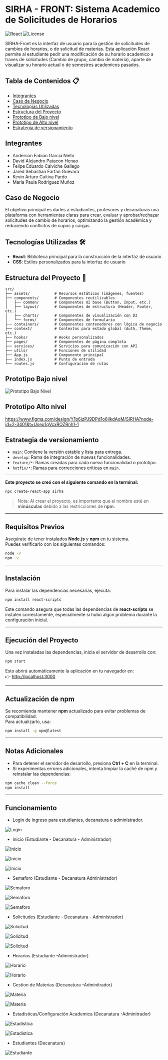 # SIRHA - FRONT: Sistema Academico de Solicitudes de Horarios

![React](https://img.shields.io/badge/React-18.2.0-blue)
![License](https://img.shields.io/badge/license-MIT-blue)

SIRHA-Front es la interfaz de usuario para la gestión de solicitudes de cambios de horarios, o de solicitud de materias. Esta aplicación React permite al estudiante pedir una modificación de su horario academico a traves de solicitudes (Cambio de grupo, cambio de materia), aparte de visualizar su horario actual o de semestres academicos pasados.

## Tabla de Contenidos 📋

- [Integrantes](#integrantes)
- [Caso de Negocio](#caso-de-negocio)
- [Tecnologías Utilizadas](#tecnologías-utilizadas-)
- [Estructura del Proyecto](#estructura-del-proyecto-)
- [Prototipo de Bajo nivel](#Prototipo-Bajo-nivel-)
- [Prototipo de Alto nivel](#Prototipo-Alto-nivel-)
- [Estrategia de versionamiento](#estrategia-de-versionamiento)


## Integrantes

- Anderson Fabian Garcia Nieto
- David Alejandro Patacon Henao 
- Felipe Eduardo Calviche Gallego
- Jared Sebastian Farfan Guevara
- Kevin Arturo Cuitiva Pardo
- Maria Paula Rodriguez Muñoz

## Caso de Negocio
El objetivo principal es darles a estudiantes, profesores y decanaturas una plataforma con herramientas claras para crear, evaluar y aprobar/rechazar solicitudes de cambio de horarios, optimizando la gestión académica y reduciendo conflictos de cupos y cargas.

## Tecnologías Utilizadas 🛠

- **React**: Biblioteca principal para la construcción de la interfaz de usuario
- **CSS**: Estilos personalizados para la interfaz de usuario


## Estructura del Proyecto 📁

```
src/
├── assets/           # Recursos estáticos (imágenes, fuentes)
├── components/       # Componentes reutilizables
│   ├── common/       # Componentes UI base (Button, Input, etc.)
│   ├── layout/       # Componentes de estructura (Header, Footer, etc.)
│   ├── charts/       # Componentes de visualización con D3
│   └── forms/        # Componentes de formulario
├── containers/       # Componentes contenedores con lógica de negocio
├── context/          # Contextos para estado global (Auth, Theme, etc.)
├── hooks/            # Hooks personalizados
├── pages/            # Componentes de página completa
├── services/         # Servicios para comunicación con API
├── utils/            # Funciones de utilidad
├── App.js            # Componente principal
├── index.js          # Punto de entrada
└── routes.js         # Configuración de rutas
```

## Prototipo Bajo nivel

![Prototipo Bajo Nivel](images/FRONT_BAJO_NIVEL.jfif)

## Prototipo Alto nivel
https://www.figma.com/design/Y1b6jzPJ9DPd1o6IlkdAoM/SIRHA?node-id=2-3401&t=Useu1qVcxROZRnh1-1

## Estrategia de versionamiento

- `main`: Contiene la versión estable y lista para entrega.
- `develop`: Rama de integración de nuevas funcionalidades.
- `feature/*`: Ramas creadas para cada nueva funcionalidad o prototipo.
- `hotfix/*`: Ramas para correcciones críticas en `main`.



---
**Este proyecto se creó con el siguiente comando en la terminal:**

```bash
npx create-react-app sirha
```

> Nota: Al crear el proyecto, es importante que el nombre esté en **minúsculas** debido a las restricciones de **npm**.

---

## Requisitos Previos

Asegúrate de tener instalados **Node.js** y **npm** en tu sistema.  
Puedes verificarlo con los siguientes comandos:

```bash
node -v
npm -v
```

---

## Instalación

Para instalar las dependencias necesarias, ejecuta:

```bash
npm install react-scripts
```

Este comando asegura que todas las dependencias de **react-scripts** se instalen correctamente, especialmente si hubo algún problema durante la configuración inicial.

---

## Ejecución del Proyecto

Una vez instaladas las dependencias, inicia el servidor de desarrollo con:

```bash
npm start
```

Esto abrirá automáticamente la aplicación en tu navegador en:  
👉 [http://localhost:3000](http://localhost:3000)

---

## Actualización de npm

Se recomienda mantener **npm** actualizado para evitar problemas de compatibilidad.  
Para actualizarlo, usa:

```bash
npm install -g npm@latest
```

---

## Notas Adicionales

- Para detener el servidor de desarrollo, presiona **Ctrl + C** en la terminal.  
- Si experimentas errores adicionales, intenta limpiar la caché de npm y reinstalar las dependencias:

```bash
npm cache clean --force
npm install
```

---

## Funcionamiento

- Login de ingreso para estudiantes, decanatura o administrador.

![Login](./images/LOG_IN.png)

- Inicio (Estudiante - Decanatura - Administrador)

![Inicio](./images/Estudiante/INICIO_ESTUDIANTE.png)

![Inicio](./images/Decanatura/INICIO_DECANATURA.png)

![Inicio](./images/Administrador/INICIO_ADMINISTRADOR.png)

- Semaforo (Estudiante - Decanatura Administrador)

![Semaforo](./images/Estudiante/SEMAFORO_ESTUDIANTE.png)

![Semaforo](./images/Decanatura/SEMAFORO_DECANATURA.png)

![Semaforo](./images/Administrador/SEMAFORO_ADMINISTRADOR.png)

- Solicitudes (Estudiante - Decanatura - Administrador)

![Solicitud](./images/Estudiante/SOLICITUDES_ESTUDIANTES.png)

![Solicitud](./images/Decanatura/SOLICITUD_DECANATURA.png)

![Solicitud](./images/Administrador/SOLICITUDES_ADMINISTRADOR.png)

- Horarios (Estudiante -Administrador)

![Horario](./images/Estudiante/HORARIO_ESTUDIANTE.png)

![Horario](./images/Administrador/HORARIO_ADEMINISTRACION.png)

- Gestion de Materias (Decanatura -Adminitrador)

![Materia](./images/Decanatura/MATERIAS_DECANATURA.png)

![Materia](./images/Administrador/MATERIAS_ADMINISTRCION.png)

- Estadisticas/Configuración Academica (Decanatura -Adminitrador)

![Estadistica](./images/Decanatura/CONFIGURACION_DECANATURA.png)

![Estadistica](./images/Administrador/ESTADISTICAS_ADMINISTRACION.png)

- Estudiantes (Decanatura)

![Estudiante](./images/Decanatura/ESTUDIANTES_DECANATURA.png)
